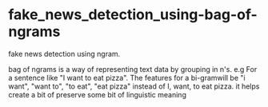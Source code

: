 # fake_news_detection_using-bag-of-ngrams
fake news detection using ngram. 


bag of ngrams is a way of representing text data by grouping in n's. e.g For a sentence like "I want to eat pizza".  The features  for a bi-gramwill be "i want", "want to", "to eat", "eat  pizza" instead of  I, want, to eat pizza. it helps create a bit of preserve some bit of linguistic meaning
